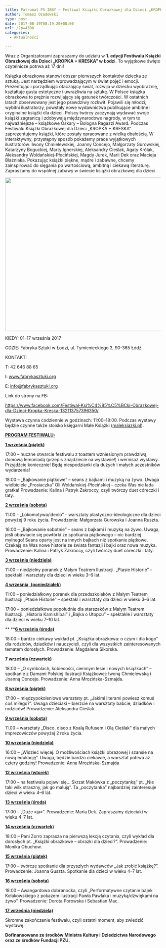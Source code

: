 ```yaml
---
title: Patronat PS IBBY – Festiwal Książki Obrazkowej dla Dzieci „KROPKA + KRESKA” w Łodzi już od 1 września!
author: Tomasz Osadowski
type: post
date: 2017-08-19T08:19:20+00:00
url: /?p=4300
categories:
  - Aktualności

---
```

Wraz z Organizatorami zapraszamy do udziału w **1. edycji Festiwalu Książki Obrazkowej dla Dzieci „KROPKA + KRESKA” w Łodzi**. To wyjątkowe święto czytelnicze potrwa aż 17 dni!

Książka obrazkowa stanowi obszar pierwszych kontaktów dziecka ze sztuką. Jest narzędziem wprowadzającym w świat pojęć i emocji. Prezentując i porządkując otaczający świat, rozwija w dziecku wyobraźnię, kształtuje gusta estetyczne i uwrażliwia na sztukę. W Polsce książka obrazkowa to prężnie rozwijający się gatunek twórczości. W ostatnich latach obserwowany jest jego prawdziwy rozkwit. Pojawili się młodzi, wybitni ilustratorzy, powstały nowe wydawnictwa publikujące ambitne i oryginalne książki dla dzieci. Polscy twórcy zaczynają wydawać swoje książki zagranicą i zdobywają międzynarodowe nagrody, w tym te najważniejsze – książkowe Oskary – Bologna Ragazzi Award. Podczas Festiwalu Książki Obrazkowej dla Dzieci „KROPKA + KRESKA” zaprezentujemy książki, które zostały opracowane z wielką dbałością. W interaktywny, przystępny sposób pokażemy prace wyjątkowych ilustratorów: Iwony Chmielewskiej, Joanny Concejo, Małgorzaty Gurowskiej, Katarzyny Boguckiej, Marty Ignerskiej, Aleksandry Cieślak, Agaty Królak, Aleksandry Woldańskiej-Płocińskiej, Magdy Jurek, Marii Dek oraz Macieja Blaźniaka. Pokazując książki piękne, mądre i zabawne, chcemy zainspirować do sięgania po wartościową, ambitną i ciekawą literaturę. Zapraszamy do wspólnej zabawy w świecie książki obrazkowej dla dzieci.
  
<img class="alignnone wp-image-4302 size-full" src="http://www.ibby.pl/wp-content/uploads/2017/08/Festiwal-Książki-Obrazkowej-dla-Dzieci-Kropka-Kreska_Ilustratorzy-zdjęcie-zbiorowe-małe-foto.jpg" alt="" width="702" height="496" srcset="http://www.ibby.pl/wp-content/uploads/2017/08/Festiwal-Książki-Obrazkowej-dla-Dzieci-Kropka-Kreska_Ilustratorzy-zdjęcie-zbiorowe-małe-foto.jpg 702w, http://www.ibby.pl/wp-content/uploads/2017/08/Festiwal-Książki-Obrazkowej-dla-Dzieci-Kropka-Kreska_Ilustratorzy-zdjęcie-zbiorowe-małe-foto-142x100.jpg 142w, http://www.ibby.pl/wp-content/uploads/2017/08/Festiwal-Książki-Obrazkowej-dla-Dzieci-Kropka-Kreska_Ilustratorzy-zdjęcie-zbiorowe-małe-foto-283x200.jpg 283w" sizes="(max-width: 702px) 100vw, 702px" />

KIEDY: 01–17 września 2017

GDZIE: Fabryka Sztuki w Łodzi, ul. Tymienieckiego 3, 90-365 Łódź

KONTAKT:

T: 42 646 88 65

I: <a href="http://www.fabrykasztuki.org/" target="_blank" rel="noopener noreferrer">www.fabrykasztuki.org</a>

E: <info@fabrykasztuki.org>

Link do strony na FB:

<a href="https://www.facebook.com/Festiwal-Ksi%C4%85%C5%BCki-Obrazkowej-dla-Dzieci-Kropka-Kreska-132113757396350/" target="_blank" rel="noopener noreferrer">https://www.facebook.com/Festiwal-Ksi%C4%85%C5%BCki-Obrazkowej-dla-Dzieci-Kropka-Kreska-132113757396350/</a>

Wystawa czynna codziennie w godzinach: 11:00–18:00. Podczas wystawy będzie czynne także stoisko księgarni Małe Książki (<a href="http://maleksiazki.pl/" target="_blank" rel="noopener noreferrer">maleksiazki.pl</a>).

**<u>PROGRAM FESTIWALU:</u>**

<u>**1 września (piątek)**</u>

17:00 – huczne otwarcie festiwalu z toastem wzniesionym prawdziwą, domową lemoniadą (przepis znajdziecie na wystawie!) i wernisaż wystawy. Przyjdźcie koniecznie! Będą niespodzianki dla dużych i małych uczestników wydarzenia!

18:00 – „Bajkowanie piątkowe&#8221; – seans z bajkami i muzyką na żywo. Uwaga wielbiciele „Prosiaczka” Oli Woldańskiej-Płocińskiej – czeka Was nie lada gratka! Prowadzenie: Kalina i Patryk Zakroccy, czyli twórczy duet córeczki i taty.

<u>**2 września (sobota)**</u>

11:00 – „Lokomotywa/ideolo” – warsztaty plastyczno-ideologiczne dla dzieci powyżej 9 roku życia. Prowadzenie: Małgorzata Gurowska i Joanna Ruszta.

16:00 – „Bajkowanie sobotnie&#8221; – seans z bajkami i muzyką na żywo. Uwaga, jeśli obawiacie się powtórki ze spotkania piątkowego – nic bardziej mylnego! Seans oparty jest na innych bajkach niż spotkanie piątkowe. Czekają na Was nowe historie ze świata fantazji i bajki oraz nowa muzyka. Prowadzenie: Kalina i Patryk Zakroccy, czyli twórczy duet córeczki i taty.

<u>**3 września (niedziela)**</u>

11:00 – niedzielny poranek z Małym Teatrem Ilustracji. „Ptasie Historie” – spektakl i warsztaty dla dzieci w wieku 3–6 lat.

<u>**4 września, (poniedziałek)**</u>

11:00 – poniedziałkowy poranek dla przedszkolaków z Małym Teatrem Ilustracji „Ptasie Historie” – spektakl i warsztaty dla dzieci w wieku 3–6 lat.

17:00 – poniedziałkowe popołudnie dla starszaków z Małym Teatrem Ilustracji. „Historia Kamishibai” i „Bajka o Utopcu&#8221; – spektakle i warsztaty dla dzieci w wieku 7–10 lat.

** **<u>**6 września (środa)**</u>

18:00 – bardzo ciekawy wykład pt. „Książka obrazkowa: o czym i dla kogo” dla rodziców, dziadków i nauczycieli, czyli dla wszystkich zainteresowanych tematem dorosłych. Prowadzenie: Magdalena Sikorska.

<u>**7 września (czwartek)**</u>

18:00 – „O symbolach, kobiecości, ciemnym lesie i nowych książkach” – spotkanie z Damami Polskiej Ilustracji Książkowej: Iwoną Chmielewską i Joanną Concejo. Prowadzenie: Anna Mrozińska-Szmajda.

<u>**8 września (piątek)**</u>

17:00 – międzypokoleniowe warsztaty pt. „Jakimi literami powiesz komuś coś miłego?”. Uwaga dzieciaki – bierzcie na warsztaty babcie, dziadków i rodziców! Prowadzenie: Aleksandra Cieślak

<u>**9 września (sobota)**</u>

11.00 – warsztaty „Disco, disco z Koalą Rufusem i Olą Cieślak” dla małych imprezowiczów powyżej 2 roku życia.

<u>**10 września (niedziela)**</u>

16:00 – „Widzieć więcej. O możliwościach książki obrazowej i szansie na nową edukację”. Uwaga, będzie bardzo ciekawie, a warsztat potrwa aż cztery godziny! Prowadzenie: Anna Mrozińska-Szmajda

<u>**12 września (wtorek)**</u>

17:00 – na festiwalu pojawi się… Skrzat Makówka z „poczytanką” pt. „Nie taki wilk straszny, jak go malują”. Ta „poczytanka” najbardziej zainteresuje dzieci w wieku 4–6 lat.

<u>**13 września (środa)**</u>

17:00 – „Duże »ja«”. Prowadzenie: Maria Dek. Zapraszamy dzieciaki w wieku 4–7 lat.

<u>**14 września (czwartek)**</u>

18:00 – Pani Zorro zaprasza na pierwszą lekcję czytania, czyli wykład dla dorosłych pt. „Książki obrazkowe – obrazki dla dzieci?”. Prowadzenie: Monika Obuchow.

<u>**15 września (piątek)**</u>

17:00 – twórcze spotkanie dla przyszłych wydawców „Jak zrobić książkę?”. Prowadzenie: Joanna Guszta. Spotkanie dla dzieci w wieku 4–7 lat.

<u>**16 września (sobota)**</u>

18:00 – Awangardowa dobranocka, czyli „Performatywne czytanie bajek Kołakowskiego z pokazem ilustracji Pawła Pawlaka i muzyką/dźwiękami na żywo”. Prowadzenie: Dorota Porowska i Sebastian Mac.

<u>**17 września (niedziela)**</u>

Skromne zakończenie festiwalu, czyli ostatni moment, aby zwiedzić wystawę.

**Dofinansowano ze środków Ministra Kultury i Dziedzictwa Narodowego oraz ze środków Fundacji PZU.**